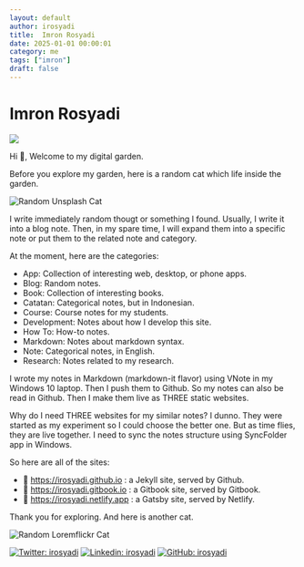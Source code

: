 ```yaml
---
layout: default
author: irosyadi
title:  Imron Rosyadi
date: 2025-01-01 00:00:01
category: me
tags: ["imron"]
draft: false
---
```


# Imron Rosyadi

![](https://readme-typing-svg.herokuapp.com?font=Caveat&lines=Hi+%F0%9F%91%8B;Welcome+to+my+digital+garden)

Hi 👋, Welcome to my digital garden.

Before you explore my garden, here is a random cat which life inside the garden.

![Random Unsplash Cat](https://source.unsplash.com/200x200/?cat)

I write immediately random thougt or something I found. Usually, I write it into a blog note. Then, in my spare time, I will expand them into a specific note or put them to the related note and category. 

At the moment, here are the categories:

* App: Collection of interesting web, desktop, or phone apps.
* Blog: Random notes.
* Book: Collection of interesting books.
* Catatan: Categorical notes, but in Indonesian.
* Course: Course notes for my students.
* Development: Notes about how I develop this site.
* How To: How-to notes.
* Markdown: Notes about markdown syntax.
* Note: Categorical notes, in English.
* Research: Notes related to my research.

I wrote my notes in Markdown (markdown-it flavor) using VNote in my Windows 10 laptop. Then I push them to Github. So my notes can also be read in Github. Then I make them live as THREE static websites.

Why do I need THREE websites for my similar notes? I dunno. They were started as my experiment so I could choose the better one. But as time flies, they are live together. I need to sync the notes structure using SyncFolder app in Windows.

So here are all of the sites:
- 📘 https://irosyadi.github.io : a Jekyll site, served by Github.
- 📙 https://irosyadi.gitbook.io : a Gitbook site, served by Gitbook.
- 📕 https://irosyadi.netlify.app : a Gatsby site, served by Netlify.

Thank you for exploring.
And here is another cat.

![Random Loremflickr Cat](https://loremflickr.com/200/200/cat)


[![Twitter: irosyadi](https://img.shields.io/twitter/follow/irosyadi?style=social)](https://twitter.com/irosyadi)
[![Linkedin: irosyadi](https://img.shields.io/badge/-irosyadi-blue?style=flat-square&logo=Linkedin&logoColor=white&link=https://www.linkedin.com/in/irosyadi/)](https://www.linkedin.com/in/irosyadi/)
[![GitHub: irosyadi](https://img.shields.io/github/followers/irosyadi?label=follow&style=social)](https://github.com/irosyadi)